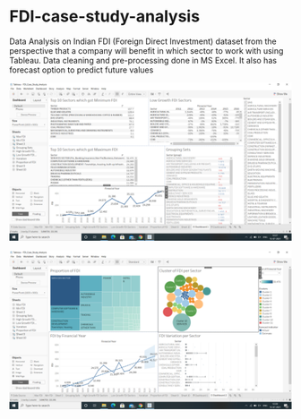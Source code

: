 # FDI-case-study-analysis
Data Analysis on Indian FDI (Foreign Direct Investment) dataset from the perspective that a company will benefit in which sector to work with using Tableau. Data cleaning and pre-processing done in MS Excel. It also has forecast option to predict future values 

![Dashboard1](https://github.com/ShrishtiHore/FDI-case-study-analysis/blob/main/FDI_dashboard1.PNG)


![Dashboard2](https://github.com/ShrishtiHore/FDI-case-study-analysis/blob/main/FDI_dashboard2.PNG)
